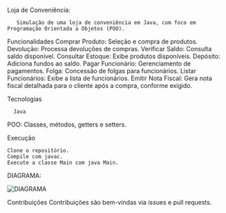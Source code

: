 Loja de Conveniência:

       Simulação de uma loja de conveniência em Java, com foco em Programação Orientada a Objetos (POO).

Funcionalidades
Comprar Produto: Seleção e compra de produtos.
Devolução: Processa devoluções de compras.
Verificar Saldo: Consulta saldo disponível.
Consultar Estoque: Exibe produtos disponíveis.
Depósito: Adiciona fundos ao saldo.
Pagar Funcionário: Gerenciamento de pagamentos.
Folga: Concessão de folgas para funcionários.
Listar Funcionários: Exibe a lista de funcionários.
Emitir Nota Fiscal: Gera nota fiscal detalhada para o cliente após a compra, conforme exigido.

Tecnologias
      
      Java

POO: Classes, métodos, getters e setters.


Execução

    Clone o repositório.
    Compile com javac.
    Execute a classe Main com java Main.


DIAGRAMA:

![DIAGRAMA](https://github.com/user-attachments/assets/c69fc896-7507-4633-8a91-0a8973ac78f0)


Contribuições
Contribuições são bem-vindas via issues e pull requests.
